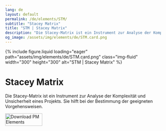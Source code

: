 ```yaml
---
lang: de
layout: default
permalink: /de/elements/STM/
subtitle: "Stacey Matrix"
title: "STM | Stacey Matrix"
description: "Die Stacey-Matrix ist ein Instrument zur Analyse der Komplexität und Unsicherheit eines Projekts. Sie hilft bei der Bestimmung der geeigneten Vorgehensweisen."
og_image: /assets/img/elements/de/STM.card.png
---
```


{% include figure.liquid loading="eager" path="assets/img/elements/de/STM.card.png" class="img-fluid" width="300" height="300" alt="STM | Stacey Matrix" %}

# Stacey Matrix

Die Stacey-Matrix ist ein Instrument zur Analyse der Komplexität und Unsicherheit eines Projekts. Sie hilft bei der Bestimmung der geeigneten Vorgehensweisen.

<a href="https://apps.apple.com/app/apple-store/id6738084498?pt=127441684&ct=website&mt=8">
  <img src="{{ "assets/img/en/appstore.png" | relative_url }}" width="120" height="40" alt="Download PM Elements">
</a>
